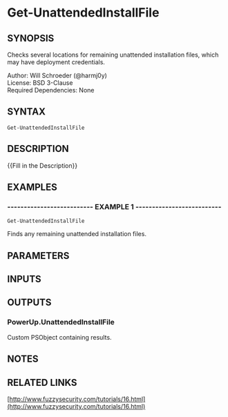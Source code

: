 # Get-UnattendedInstallFile

## SYNOPSIS
Checks several locations for remaining unattended installation files,
which may have deployment credentials.

Author: Will Schroeder (@harmj0y)  
License: BSD 3-Clause  
Required Dependencies: None

## SYNTAX

```
Get-UnattendedInstallFile
```

## DESCRIPTION
{{Fill in the Description}}

## EXAMPLES

### -------------------------- EXAMPLE 1 --------------------------
```
Get-UnattendedInstallFile
```

Finds any remaining unattended installation files.

## PARAMETERS

## INPUTS

## OUTPUTS

### PowerUp.UnattendedInstallFile

Custom PSObject containing results.

## NOTES

## RELATED LINKS

[http://www.fuzzysecurity.com/tutorials/16.html](http://www.fuzzysecurity.com/tutorials/16.html)

